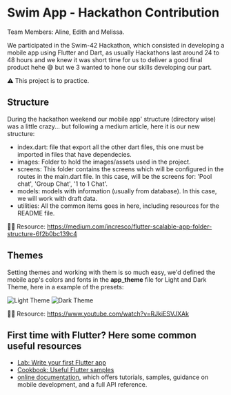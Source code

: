 # Swim App - Hackathon Contribution

Team Members: Aline, Edith and Melissa.

We participated in the Swim-42 Hackathon, which consisted in developing a mobile app using Flutter and Dart, as usually Hackathons last around 24 to 48 hours and we knew it was short time for us to deliver a good final product hehe 😅 but we 3 wanted to hone our skills developing our part.

⚠️ This project is to practice.


## Structure

During the hackathon weekend our mobile app' structure (directory wise) was a little crazy... but following a medium article, here it is our new structure:

- index.dart: file that export all the other dart files, this one must be imported in files that have dependecies.
- images: Folder to hold the images/assets used in the project.
- screens: This folder contains the screens which will be configured in the routes in the main.dart file.
   In this case, will be the screens for: 'Pool chat', 'Group Chat', '1 to 1 Chat'.  
- models: models with information (usually from database).
   In this case, we will work with draft data.  
- utilities: All the common items goes in here, including resources for the README file.

🏴‍☠️ Resource: https://medium.com/incresco/flutter-scalable-app-folder-structure-6f2b0bc139c4

## Themes

Setting themes and working with them is so much easy, we'd defined the mobile app's colors and fonts in the **app_theme** file for Light and Dark Theme, here in a example of the presets:

![Light Theme](https://github.com/42-swim-hackaton/swim_flutter_app/tree/master/lib/utilities/resources/Light-Theme.png)
![Dark Theme](https://github.com/42-swim-hackaton/swim_flutter_app/tree/master/lib/utilities/resources/Dark-Theme.png)

🏴‍☠️ Resource: https://www.youtube.com/watch?v=RJkiESVJXAk

## First time with Flutter? Here some common useful resources

- [Lab: Write your first Flutter app](https://flutter.dev/docs/get-started/codelab)
- [Cookbook: Useful Flutter samples](https://flutter.dev/docs/cookbook)
- [online documentation](https://flutter.dev/docs), which offers tutorials, samples, guidance on mobile development, and a full API reference.
